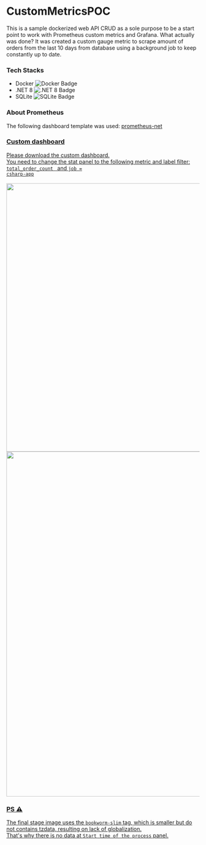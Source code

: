 # CustomMetricsPOC
<span>This is a sample dockerized web API CRUD as a sole purpose to be a start point to work with Prometheus custom metrics and Grafana.</span>
<span>What actually was done? It was created a custom gauge metric to scrape amount of orders from the last 10 days from database using a background job to keep constantly up to date.</span>

### Tech Stacks
<ul>
  <li>
    Docker
    <img src="https://img.shields.io/badge/docker-%230db7ed.svg?style=for-the-badge&logo=docker&logoColor=white" alt="Docker Badge" />
  </li>
  <li>
    .NET 8
    <img src="https://img.shields.io/badge/.NET-5C2D91?style=for-the-badge&logo=.net&logoColor=white" alt=".NET 8 Badge" />
  </li>
  <li>
    SQLite
    <img src="https://img.shields.io/badge/sqlite-%2307405e.svg?style=for-the-badge&logo=sqlite&logoColor=white" alt="SQLite Badge" />
  </li>
</ul>

### About Prometheus
<span>The following dashboard template was used: <a href="https://grafana.com/grafana/dashboards/10427-prometheus-net/">prometheus-net</span>

### Custom dashboard
<span>Please download the custom dashboard.</span> <br/>
<span>You need to change the stat panel to the following metric and label filter: <code>total_order_count </code> and <code>job = csharp-app</code></span><br/><br/>
<img src="https://github.com/user-attachments/assets/1a067837-4c93-4c43-8712-3509f468b405" width="700" height="auto">
<img src="https://github.com/user-attachments/assets/36b97b52-4df1-44c4-a1d7-976e97d2d4c0" width="900" height="auto">

### PS ⚠️
<span>The final stage image uses the <code>bookworm-slim</code> tag, which is smaller but do not contains tzdata, resulting on lack of globalization.</span><br/>
<span>That's why there is no data at <code>Start time of the process</code> panel.<span>
